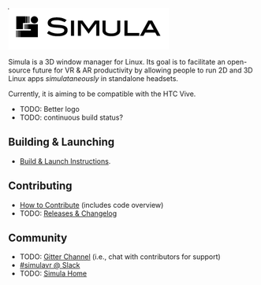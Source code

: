 ![Temporary Logo](./doc/TEMP_LOGO.png)

Simula is a 3D window manager for Linux. Its goal is to facilitate an open-source future for VR & AR productivity by allowing people to run 2D and 3D Linux apps *simulataneously* in standalone headsets.

Currently, it is aiming to be compatible with the HTC Vive.

- TODO: Better logo
- TODO: continuous build status?

## Building & Launching
- [Build & Launch Instructions](./BUILD.md).

## Contributing
- [How to Contribute](./CONTRIBUTING.md) (includes code overview)
- TODO: [Releases & Changelog](https://github.com/georgewsinger/SimulaHS/releases)

## Community
- TODO: [Gitter Channel]() (i.e., chat with contributors for support)
- [#simulavr @ Slack](simulavr.slack.com)
- TODO: [Simula Home]()
